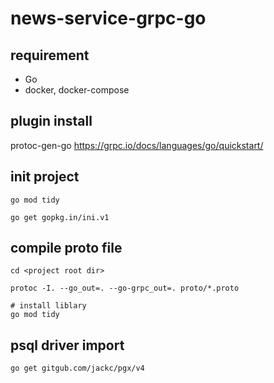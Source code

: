 # news-service-grpc-go

## requirement
- Go
- docker, docker-compose

## plugin install
protoc-gen-go
https://grpc.io/docs/languages/go/quickstart/

## init project
```:bash
go mod tidy

go get gopkg.in/ini.v1
```

## compile proto file
```
cd <project root dir>

protoc -I. --go_out=. --go-grpc_out=. proto/*.proto

# install liblary
go mod tidy
```

## psql driver import
```
go get gitgub.com/jackc/pgx/v4
```
